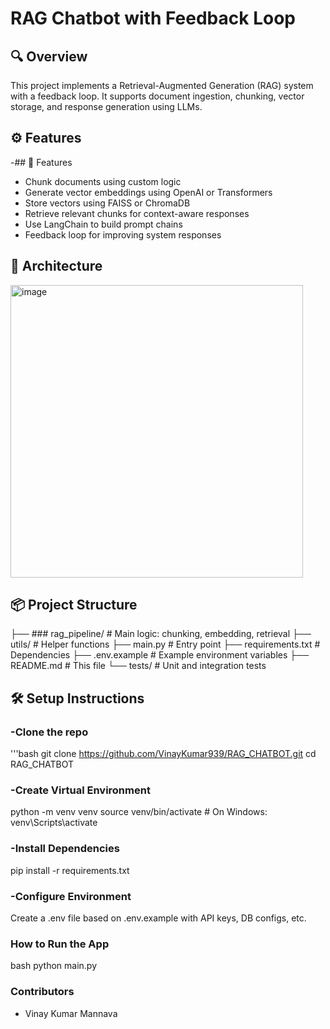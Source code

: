 # RAG Chatbot with Feedback Loop

## 🔍 Overview
This project implements a Retrieval-Augmented Generation (RAG) system with a feedback loop. It supports document ingestion, chunking, vector storage, and response generation using LLMs.

## ⚙️ Features
-## 🔧 Features
- Chunk documents using custom logic
- Generate vector embeddings using OpenAI or Transformers
- Store vectors using FAISS or ChromaDB
- Retrieve relevant chunks for context-aware responses
- Use LangChain to build prompt chains
- Feedback loop for improving system responses

## 🧱 Architecture
 <img width="468" alt="image" src="https://github.com/user-attachments/assets/b65a5646-fbfb-4c59-b05b-7aaede9a1312" />


## 📦 Project Structure

├── ### rag_pipeline/         # Main logic: chunking, embedding, retrieval
├── utils/                # Helper functions
├── main.py               # Entry point
├── requirements.txt      # Dependencies
├── .env.example          # Example environment variables
├── README.md             # This file
└── tests/                # Unit and integration tests


## 🛠️ Setup Instructions

###  -Clone the repo
   '''bash
      git clone  https://github.com/VinayKumar939/RAG_CHATBOT.git 
      cd RAG_CHATBOT

### -Create Virtual Environment
   python -m venv venv
source venv/bin/activate  # On Windows: venv\Scripts\activate

###  -Install Dependencies
  pip install -r requirements.txt
  
### -Configure  Environment 
Create a .env file based on .env.example with API keys, DB configs, etc.

### How to Run the App
 bash 
 python main.py

### Contributors
- Vinay Kumar Mannava








   






